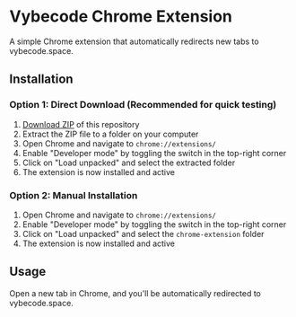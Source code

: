 # Vybecode Chrome Extension

A simple Chrome extension that automatically redirects new tabs to vybecode.space.

## Installation

### Option 1: Direct Download (Recommended for quick testing)
1. [Download ZIP](https://github.com/wmastover/VybecodeChromeExtension/archive/refs/heads/main.zip) of this repository
2. Extract the ZIP file to a folder on your computer
3. Open Chrome and navigate to `chrome://extensions/`
4. Enable "Developer mode" by toggling the switch in the top-right corner
5. Click on "Load unpacked" and select the extracted folder
6. The extension is now installed and active

### Option 2: Manual Installation
1. Open Chrome and navigate to `chrome://extensions/`
2. Enable "Developer mode" by toggling the switch in the top-right corner
3. Click on "Load unpacked" and select the `chrome-extension` folder
4. The extension is now installed and active

## Usage

Open a new tab in Chrome, and you'll be automatically redirected to vybecode.space. 